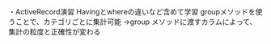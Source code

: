・ActiveRecord演習
Havingとwhereの違いなど含めて学習
groupメソッドを使うことで、カテゴリごとに集計可能
→group メソッドに渡すカラムによって、集計の粒度と正確性が変わる
